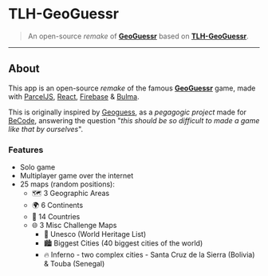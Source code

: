 # TLH-GeoGuessr

> An open-source _remake_ of [**GeoGuessr**](https://www.geoguessr.com) based on [**TLH-GeoGuessr**](https://github.com/leny/Enigjewo).

* * *

## About

This app is an open-source *remake* of the famous [**GeoGuessr**](https://www.geoguessr.com) game, made with [ParcelJS](https://v2.parceljs.org), [React](https://reactjs.org), [Firebase](https://firebase.google.com) & [Bulma](https://bulma.io).

This is originally inspired by [Geoguess](https://github.com/GeoGuess/Geoguess), as a _pegagogic project_ made for [BeCode](//becode.org), answering the question "*this should be so difficult to made a game like that by ourselves*".

### Features

- Solo game
- Multiplayer game over the internet
- 25 maps (random positions):
   - 🗺 3 Geographic Areas
	- 🌍 6 Continents
	- 🚩 14 Countries
   - 🌐 3 Misc Challenge Maps
	   - 🗿 Unesco (World Heritage List)
	   - 🏙 Biggest Cities (40 biggest cities of the world)
	   - 🔥 Inferno - two complex cities - Santa Cruz de la Sierra (Bolivia) & Touba (Senegal)